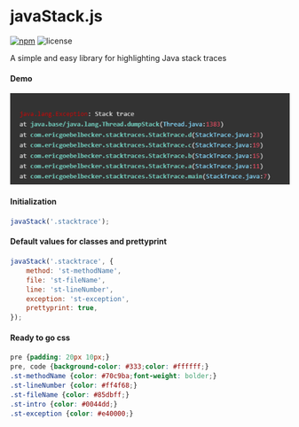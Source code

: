 # javaStack.js
[![npm](https://img.shields.io/npm/v/javastack.js.svg)](https://www.npmjs.com/package/javastack.js)
![license](https://img.shields.io/hexpm/l/plug.svg?style=flat-square)

A simple and easy library for highlighting Java stack traces

#### Demo
<img src="example.png" alt="javaStack.js - demo" width="700" />

#### Initialization
```javascript
javaStack('.stacktrace');
```

#### Default values for classes and prettyprint
```javascript
javaStack('.stacktrace', {
	method: 'st-methodName',
	file: 'st-fileName',
	line: 'st-lineNumber',
	exception: 'st-exception',
	prettyprint: true,
});
```

#### Ready to go css
```css
pre {padding: 20px 10px;}
pre, code {background-color: #333;color: #ffffff;}
.st-methodName {color: #70c9ba;font-weight: bolder;}
.st-lineNumber {color: #ff4f68;}
.st-fileName {color: #85dbff;}
.st-intro {color: #0044dd;}
.st-exception {color: #e40000;}
```
